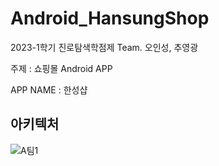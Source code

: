# Android_HansungShop
2023-1학기 진로탐색학점제 Team. 오인성, 추영광

주제 : 쇼핑몰 Android APP

APP NAME : 한성샵

## 아키텍처 
![A팀1](https://user-images.githubusercontent.com/58154638/229973591-64fd242b-3edc-4aed-a343-68e4f042b075.jpg)
